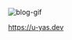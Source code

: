 ![blog-gif](https://github.com/u-yas/u-yas/assets/52757302/4b1f7ea2-8a28-4b4f-80de-2d1de15f253c)

<https://u-yas.dev>

